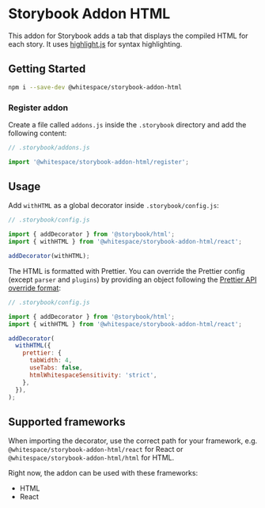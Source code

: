 # Storybook Addon HTML

This addon for Storybook adds a tab that displays the compiled HTML for each
story. It uses [highlight.js](https://highlightjs.org/) for syntax highlighting.

## Getting Started

```sh
npm i --save-dev @whitespace/storybook-addon-html
```

### Register addon

Create a file called `addons.js` inside the `.storybook` directory and add the
following content:

```js
// .storybook/addons.js

import '@whitespace/storybook-addon-html/register';
```

## Usage

Add `withHTML` as a global decorator inside `.storybook/config.js`:

```js
// .storybook/config.js

import { addDecorator } from '@storybook/html';
import { withHTML } from '@whitespace/storybook-addon-html/react';

addDecorator(withHTML);
```

The HTML is formatted with Prettier. You can override the Prettier config
(except `parser` and `plugins`) by providing an object following the
[Prettier API override format](https://prettier.io/docs/en/options.html):

```js
// .storybook/config.js

import { addDecorator } from '@storybook/html';
import { withHTML } from '@whitespace/storybook-addon-html/react';

addDecorator(
  withHTML({
    prettier: {
      tabWidth: 4,
      useTabs: false,
      htmlWhitespaceSensitivity: 'strict',
    },
  }),
);
```

## Supported frameworks

When importing the decorator, use the correct path for your framework, e.g. `@whitespace/storybook-addon-html/react` for React or `@whitespace/storybook-addon-html/html` for HTML.

Right now, the addon can be used with these frameworks:

- HTML
- React
